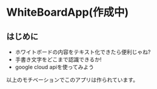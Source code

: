 # WhiteBoardApp(作成中)
## はじめに
- ホワイトボードの内容をテキスト化できたら便利じゃね?
- 手書き文字をどこまで認識できるか!
- google cloud apiを使ってみよう

以上のモチベーションでこのアプリは作られています。
